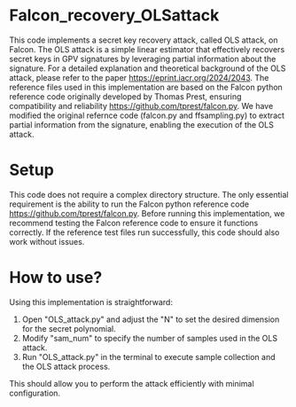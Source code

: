 # Falcon_recovery_OLSattack
This code implements a secret key recovery attack, called OLS attack, on Falcon. The OLS attack is a simple linear estimator that effectively recovers secret keys in GPV signatures by leveraging partial information about the signature. For a detailed explanation and theoretical background of the OLS attack, please refer to the paper https://eprint.iacr.org/2024/2043. The reference files used in this implementation are based on the Falcon python reference code originally developed by Thomas Prest, ensuring compatibility and reliability https://github.com/tprest/falcon.py. We have modified the original refernce code (falcon.py and ffsampling.py) to extract partial information from the signature, enabling the execution of the OLS attack.

# Setup
This code does not require a complex directory structure. The only essential requirement is the ability to run the Falcon python reference code  https://github.com/tprest/falcon.py. Before running this implementation, we recommend testing the Falcon reference code to ensure it functions correctly. If the reference test files run successfully, this code should also work without issues.

# How to use?
Using this implementation is straightforward:
1. Open "OLS_attack.py" and adjust the "N" to set the desired dimension for the secret polynomial. 
2. Modify "sam_num" to specify the number of samples used in the OLS attack.
3. Run "OLS_attack.py" in the terminal to execute sample collection and the OLS attack process.

This should allow you to perform the attack efficiently with minimal configuration.

